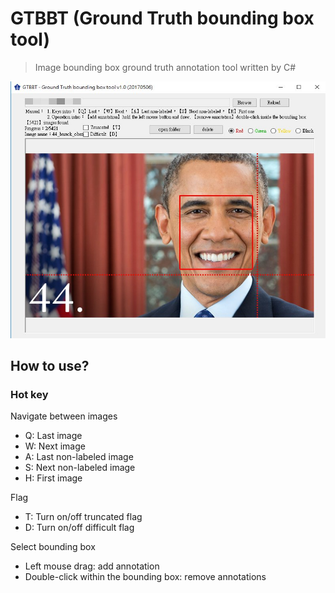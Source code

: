 # GTBBT (Ground Truth bounding box tool)
>Image bounding box ground truth annotation tool written by C#

![sample.jpg](.\pic\sample.jpg)

## How to use?

### Hot key

Navigate between images
  - Q: Last image
  - W: Next image
  - A: Last non-labeled image
  - S: Next non-labeled image
  - H: First image

Flag
  - T: Turn on/off truncated flag
  - D: Turn on/off difficult flag

Select bounding box
  - Left mouse drag: add annotation
  - Double-click within the bounding box: remove annotations


